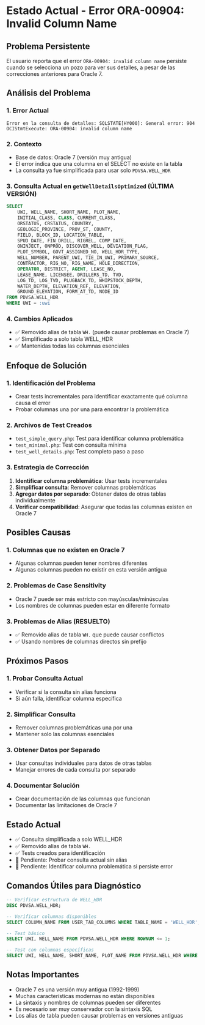 # Estado Actual - Error ORA-00904: Invalid Column Name

## Problema Persistente

El usuario reporta que el error `ORA-00904: invalid column name` persiste cuando se selecciona un pozo para ver sus detalles, a pesar de las correcciones anteriores para Oracle 7.

## Análisis del Problema

### 1. Error Actual
```
Error en la consulta de detalles: SQLSTATE[HY000]: General error: 904 OCIStmtExecute: ORA-00904: invalid column name
```

### 2. Contexto
- Base de datos: Oracle 7 (versión muy antigua)
- El error indica que una columna en el SELECT no existe en la tabla
- La consulta ya fue simplificada para usar solo `PDVSA.WELL_HDR`

### 3. Consulta Actual en `getWellDetailsOptimized` (ÚLTIMA VERSIÓN)
```sql
SELECT
    UWI, WELL_NAME, SHORT_NAME, PLOT_NAME,
    INITIAL_CLASS, CLASS, CURRENT_CLASS,
    ORSTATUS, CRSTATUS, COUNTRY, 
    GEOLOGIC_PROVINCE, PROV_ST, COUNTY,
    FIELD, BLOCK_ID, LOCATION_TABLE,
    SPUD_DATE, FIN_DRILL, RIGREL, COMP_DATE,
    ONINJECT, ONPROD, DISCOVER_WELL, DEVIATION_FLAG,
    PLOT_SYMBOL, GOVT_ASSIGNED_NO, WELL_HDR_TYPE,
    WELL_NUMBER, PARENT_UWI, TIE_IN_UWI, PRIMARY_SOURCE,
    CONTRACTOR, RIG_NO, RIG_NAME, HOLE_DIRECTION,
    OPERATOR, DISTRICT, AGENT, LEASE_NO,
    LEASE_NAME, LICENSEE, DRILLERS_TD, TVD,
    LOG_TD, LOG_TVD, PLUGBACK_TD, WHIPSTOCK_DEPTH,
    WATER_DEPTH, ELEVATION_REF, ELEVATION,
    GROUND_ELEVATION, FORM_AT_TD, NODE_ID
FROM PDVSA.WELL_HDR
WHERE UWI = :uwi
```

### 4. Cambios Aplicados
- ✅ Removido alias de tabla `WH.` (puede causar problemas en Oracle 7)
- ✅ Simplificado a solo tabla WELL_HDR
- ✅ Mantenidas todas las columnas esenciales

## Enfoque de Solución

### 1. Identificación del Problema
- Crear tests incrementales para identificar exactamente qué columna causa el error
- Probar columnas una por una para encontrar la problemática

### 2. Archivos de Test Creados
- `test_simple_query.php`: Test para identificar columna problemática
- `test_minimal.php`: Test con consulta mínima
- `test_well_details.php`: Test completo paso a paso

### 3. Estrategia de Corrección
1. **Identificar columna problemática**: Usar tests incrementales
2. **Simplificar consulta**: Remover columnas problemáticas
3. **Agregar datos por separado**: Obtener datos de otras tablas individualmente
4. **Verificar compatibilidad**: Asegurar que todas las columnas existen en Oracle 7

## Posibles Causas

### 1. Columnas que no existen en Oracle 7
- Algunas columnas pueden tener nombres diferentes
- Algunas columnas pueden no existir en esta versión antigua

### 2. Problemas de Case Sensitivity
- Oracle 7 puede ser más estricto con mayúsculas/minúsculas
- Los nombres de columnas pueden estar en diferente formato

### 3. Problemas de Alias (RESUELTO)
- ✅ Removido alias de tabla `WH.` que puede causar conflictos
- ✅ Usando nombres de columnas directos sin prefijo

## Próximos Pasos

### 1. Probar Consulta Actual
- Verificar si la consulta sin alias funciona
- Si aún falla, identificar columna específica

### 2. Simplificar Consulta
- Remover columnas problemáticas una por una
- Mantener solo las columnas esenciales

### 3. Obtener Datos por Separado
- Usar consultas individuales para datos de otras tablas
- Manejar errores de cada consulta por separado

### 4. Documentar Solución
- Crear documentación de las columnas que funcionan
- Documentar las limitaciones de Oracle 7

## Estado Actual
- ✅ Consulta simplificada a solo WELL_HDR
- ✅ Removido alias de tabla `WH.`
- ✅ Tests creados para identificación
- 🔄 Pendiente: Probar consulta actual sin alias
- 🔄 Pendiente: Identificar columna problemática si persiste error

## Comandos Útiles para Diagnóstico

```sql
-- Verificar estructura de WELL_HDR
DESC PDVSA.WELL_HDR;

-- Verificar columnas disponibles
SELECT COLUMN_NAME FROM USER_TAB_COLUMNS WHERE TABLE_NAME = 'WELL_HDR';

-- Test básico
SELECT UWI, WELL_NAME FROM PDVSA.WELL_HDR WHERE ROWNUM <= 1;

-- Test con columnas específicas
SELECT UWI, WELL_NAME, SHORT_NAME, PLOT_NAME FROM PDVSA.WELL_HDR WHERE ROWNUM <= 1;
```

## Notas Importantes
- Oracle 7 es una versión muy antigua (1992-1999)
- Muchas características modernas no están disponibles
- La sintaxis y nombres de columnas pueden ser diferentes
- Es necesario ser muy conservador con la sintaxis SQL
- Los alias de tabla pueden causar problemas en versiones antiguas 